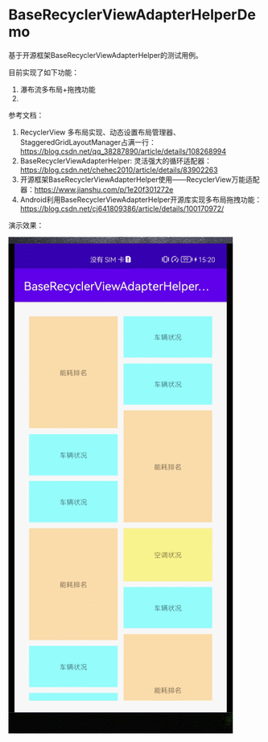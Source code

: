 # BaseRecyclerViewAdapterHelperDemo
基于开源框架BaseRecyclerViewAdapterHelper的测试用例。

目前实现了如下功能：
1. 瀑布流多布局+拖拽功能
2. 
参考文档：
1. RecyclerView 多布局实现、动态设置布局管理器、StaggeredGridLayoutManager占满一行：https://blog.csdn.net/qq_38287890/article/details/108268994
2. BaseRecyclerViewAdapterHelper: 灵活强大的循环适配器：https://blog.csdn.net/chehec2010/article/details/83902263
3. 开源框架BaseRecyclerViewAdapterHelper使用——RecyclerView万能适配器：https://www.jianshu.com/p/1e20f301272e
4. Android利用BaseRecyclerViewAdapterHelper开源库实现多布局拖拽功能：https://blog.csdn.net/cj641809386/article/details/100170972/

演示效果：

![](https://github.com/hgncxzy/BaseRecyclerViewAdapterHelperDemo/blob/master/screenshot/%E5%A4%9A%E5%B8%83%E5%B1%80%2B%E6%8B%96%E6%8B%BD.gif)
